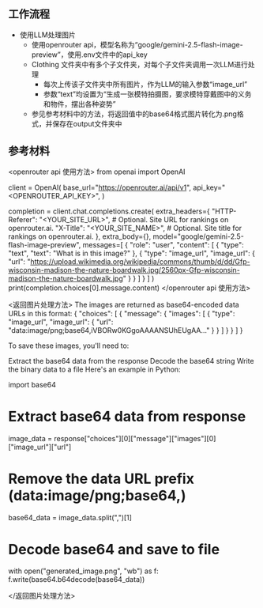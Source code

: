 ## 工作流程
- 使用LLM处理图片
  - 使用openrouter api，模型名称为“google/gemini-2.5-flash-image-preview”，使用.env文件中的api_key
  - Clothing 文件夹中有多个子文件夹，对每个子文件夹调用一次LLM进行处理
    - 每次上传该子文件夹中所有图片，作为LLM的输入参数“image_url”
    - 参数“text”均设置为“生成一张模特拍摄图，要求模特穿戴图中的义务和物件，摆出各种姿势”
  - 参见参考材料中的方法，将返回值中的base64格式图片转化为.png格式，并保存在output文件夹中

## 参考材料

<openrouter api 使用方法>
from openai import OpenAI

client = OpenAI(
  base_url="https://openrouter.ai/api/v1",
  api_key="<OPENROUTER_API_KEY>",
)

completion = client.chat.completions.create(
  extra_headers={
    "HTTP-Referer": "<YOUR_SITE_URL>", # Optional. Site URL for rankings on openrouter.ai.
    "X-Title": "<YOUR_SITE_NAME>", # Optional. Site title for rankings on openrouter.ai.
  },
  extra_body={},
  model="google/gemini-2.5-flash-image-preview",
  messages=[
    {
      "role": "user",
      "content": [
        {
          "type": "text",
          "text": "What is in this image?"
        },
        {
          "type": "image_url",
          "image_url": {
            "url": "https://upload.wikimedia.org/wikipedia/commons/thumb/d/dd/Gfp-wisconsin-madison-the-nature-boardwalk.jpg/2560px-Gfp-wisconsin-madison-the-nature-boardwalk.jpg"
          }
        }
      ]
    }
  ]
)
print(completion.choices[0].message.content)
</openrouter api 使用方法>

<返回图片处理方法>
The images are returned as base64-encoded data URLs in this format:
{
  "choices": [
    {
      "message": {
        "images": [
          {
            "type": "image_url",
            "image_url": {
              "url": "data:image/png;base64,iVBORw0KGgoAAAANSUhEUgAA..."
            }
          }
        ]
      }
    }
  ]
}

To save these images, you'll need to:

Extract the base64 data from the response
Decode the base64 string
Write the binary data to a file
Here's an example in Python:

import base64

# Extract base64 data from response
image_data = response["choices"][0]["message"]["images"][0]["image_url"]["url"]

# Remove the data URL prefix (data:image/png;base64,)
base64_data = image_data.split(",")[1]

# Decode base64 and save to file
with open("generated_image.png", "wb") as f:
    f.write(base64.b64decode(base64_data))

</返回图片处理方法>
